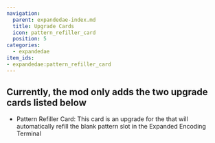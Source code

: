 ```yaml
---
navigation:
  parent: expandedae-index.md
  title: Upgrade Cards
  icon: pattern_refiller_card
  position: 5
categories:
  - expandedae
item_ids:
- expandedae:pattern_refiller_card
---
```


## Currently, the mod only adds the two upgrade cards listed below
- Pattern Refiller Card: This card is an upgrade for the <ItemLink id="ae2wtlib:wireless_universal_terminal" />
that will automatically refill the blank pattern slot in the Expanded Encoding Terminal 
<ItemImage id="pattern_refiller_card" />